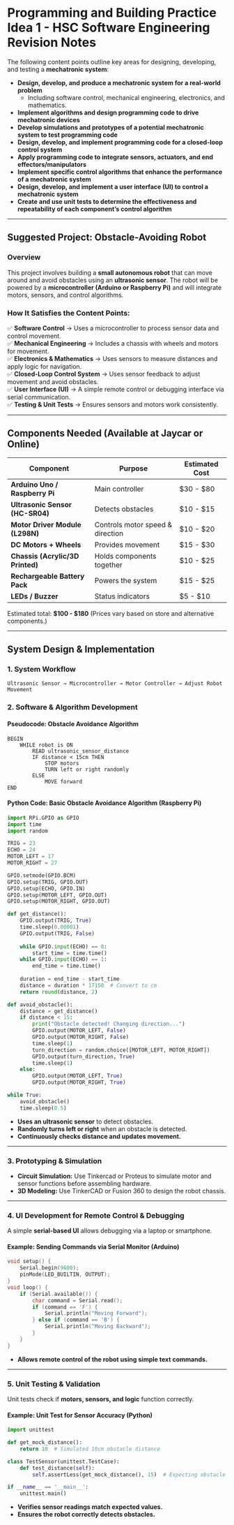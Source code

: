 # Programming and Building Practice Idea 1 - HSC Software Engineering Revision Notes

The following content points outline key areas for designing, developing, and testing a **mechatronic system**:

- **Design, develop, and produce a mechatronic system for a real-world problem**
  - Including software control, mechanical engineering, electronics, and mathematics.
- **Implement algorithms and design programming code to drive mechatronic devices**
- **Develop simulations and prototypes of a potential mechatronic system to test programming code**
- **Design, develop, and implement programming code for a closed-loop control system**
- **Apply programming code to integrate sensors, actuators, and end effectors/manipulators**
- **Implement specific control algorithms that enhance the performance of a mechatronic system**
- **Design, develop, and implement a user interface (UI) to control a mechatronic system**
- **Create and use unit tests to determine the effectiveness and repeatability of each component’s control algorithm**

---

## **Suggested Project: Obstacle-Avoiding Robot**

### **Overview**
This project involves building a **small autonomous robot** that can move around and avoid obstacles using an **ultrasonic sensor**. The robot will be powered by a **microcontroller (Arduino or Raspberry Pi)** and will integrate motors, sensors, and control algorithms. 

### **How It Satisfies the Content Points:**
✅ **Software Control** → Uses a microcontroller to process sensor data and control movement.  
✅ **Mechanical Engineering** → Includes a chassis with wheels and motors for movement.  
✅ **Electronics & Mathematics** → Uses sensors to measure distances and apply logic for navigation.  
✅ **Closed-Loop Control System** → Uses sensor feedback to adjust movement and avoid obstacles.  
✅ **User Interface (UI)** → A simple remote control or debugging interface via serial communication.  
✅ **Testing & Unit Tests** → Ensures sensors and motors work consistently.  

---

## **Components Needed (Available at Jaycar or Online)**
| **Component** | **Purpose** | **Estimated Cost** |
|--------------|------------|-----------------|
| **Arduino Uno / Raspberry Pi** | Main controller | $30 - $80 |
| **Ultrasonic Sensor (HC-SR04)** | Detects obstacles | $10 - $15 |
| **Motor Driver Module (L298N)** | Controls motor speed & direction | $10 - $20 |
| **DC Motors + Wheels** | Provides movement | $15 - $30 |
| **Chassis (Acrylic/3D Printed)** | Holds components together | $10 - $25 |
| **Rechargeable Battery Pack** | Powers the system | $15 - $25 |
| **LEDs / Buzzer** | Status indicators | $5 - $10 |

Estimated total: **$100 - $180** (Prices vary based on store and alternative components.)

---

## **System Design & Implementation**

### **1. System Workflow**
```
Ultrasonic Sensor → Microcontroller → Motor Controller → Adjust Robot Movement
```

### **2. Software & Algorithm Development**
#### **Pseudocode: Obstacle Avoidance Algorithm**
```
BEGIN
    WHILE robot is ON
        READ ultrasonic_sensor_distance
        IF distance < 15cm THEN
            STOP motors
            TURN left or right randomly
        ELSE
            MOVE forward
END
```

#### **Python Code: Basic Obstacle Avoidance Algorithm (Raspberry Pi)**
```python
import RPi.GPIO as GPIO
import time
import random

TRIG = 23
ECHO = 24
MOTOR_LEFT = 17
MOTOR_RIGHT = 27

GPIO.setmode(GPIO.BCM)
GPIO.setup(TRIG, GPIO.OUT)
GPIO.setup(ECHO, GPIO.IN)
GPIO.setup(MOTOR_LEFT, GPIO.OUT)
GPIO.setup(MOTOR_RIGHT, GPIO.OUT)

def get_distance():
    GPIO.output(TRIG, True)
    time.sleep(0.00001)
    GPIO.output(TRIG, False)
    
    while GPIO.input(ECHO) == 0:
        start_time = time.time()
    while GPIO.input(ECHO) == 1:
        end_time = time.time()
    
    duration = end_time - start_time
    distance = duration * 17150  # Convert to cm
    return round(distance, 2)

def avoid_obstacle():
    distance = get_distance()
    if distance < 15:
        print("Obstacle detected! Changing direction...")
        GPIO.output(MOTOR_LEFT, False)
        GPIO.output(MOTOR_RIGHT, False)
        time.sleep(1)
        turn_direction = random.choice([MOTOR_LEFT, MOTOR_RIGHT])
        GPIO.output(turn_direction, True)
        time.sleep(1)
    else:
        GPIO.output(MOTOR_LEFT, True)
        GPIO.output(MOTOR_RIGHT, True)

while True:
    avoid_obstacle()
    time.sleep(0.5)
```
- **Uses an ultrasonic sensor** to detect obstacles.
- **Randomly turns left or right** when an obstacle is detected.
- **Continuously checks distance and updates movement.**

---

### **3. Prototyping & Simulation**
- **Circuit Simulation:** Use Tinkercad or Proteus to simulate motor and sensor functions before assembling hardware.
- **3D Modeling:** Use TinkerCAD or Fusion 360 to design the robot chassis.

---

### **4. UI Development for Remote Control & Debugging**
A simple **serial-based UI** allows debugging via a laptop or smartphone.

#### **Example: Sending Commands via Serial Monitor (Arduino)**
```cpp
void setup() {
    Serial.begin(9600);
    pinMode(LED_BUILTIN, OUTPUT);
}
void loop() {
    if (Serial.available()) {
        char command = Serial.read();
        if (command == 'F') {
            Serial.println("Moving Forward");
        } else if (command == 'B') {
            Serial.println("Moving Backward");
        }
    }
}
```
- **Allows remote control of the robot using simple text commands.**

---

### **5. Unit Testing & Validation**
Unit tests check if **motors, sensors, and logic** function correctly.

#### **Example: Unit Test for Sensor Accuracy (Python)**
```python
import unittest

def get_mock_distance():
    return 10  # Simulated 10cm obstacle distance

class TestSensor(unittest.TestCase):
    def test_distance(self):
        self.assertLess(get_mock_distance(), 15)  # Expecting obstacle detection

if __name__ == '__main__':
    unittest.main()
```
- **Verifies sensor readings match expected values.**
- **Ensures the robot correctly detects obstacles.**